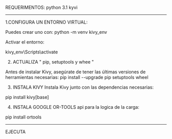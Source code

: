 REQUERIMENTOS:
python 3.1
kyvi
_________________________________________________________________________________________________________________
1.CONFIGURA UN ENTORNO VIRTUAL:
 
Puedes crear uno con:
python -m venv kivy_env

Activar el entorno:

kivy_env\Scripts\activate

2. ACTUALIZA " pip, setuptools y whee "

Antes de instalar Kivy, asegúrate de tener las últimas versiones de herramientas necesarias:
pip install --upgrade pip setuptools wheel

3. INSTALA KIVY
Instala Kivy junto con las dependencias necesarias:

pip install kivy[base]

4. INSTALA GOOGLE OR-TOOLS api para la logica de la carga:

pip install ortools
_________________________________________________________________________________________________________________________
EJECUTA






